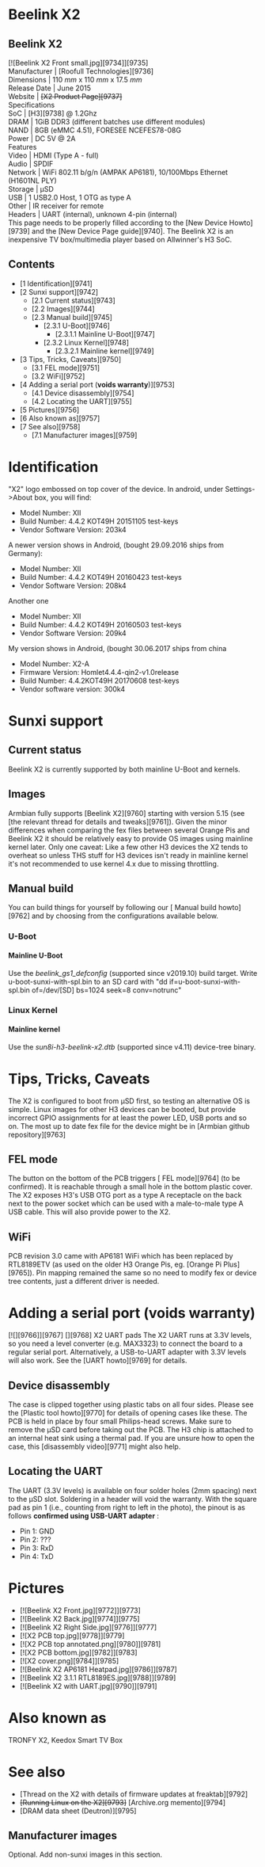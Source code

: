 # Beelink X2
Beelink X2  
---  
[![Beelink X2 Front small.jpg][9734]][9735]  
Manufacturer |  [Roofull Technologies][9736]  
Dimensions |  110 _mm_ x 110 _mm_ x 17.5 _mm_  
Release Date |  June 2015   
Website |  ~~[X2 Product Page][9737]~~  
Specifications   
SoC |  [H3][9738] @ 1.2Ghz   
DRAM |  1GiB DDR3 (different batches use different modules)   
NAND |  8GB (eMMC 4.51), FORESEE NCEFES78-08G   
Power |  DC 5V @ 2A   
Features   
Video |  HDMI (Type A - full)   
Audio |  SPDIF   
Network |  WiFi 802.11 b/g/n (AMPAK AP6181), 10/100Mbps Ethernet (H1601NL PLY)   
Storage |  µSD   
USB |  1 USB2.0 Host, 1 OTG as type A   
Other |  IR receiver for remote   
Headers |  UART (internal), unknown 4-pin (internal)   
This page needs to be properly filled according to the [New Device Howto][9739] and the [New Device Page guide][9740].
The Beelink X2 is an inexpensive TV box/multimedia player based on Allwinner's H3 SoC. 
## Contents
  * [1 Identification][9741]
  * [2 Sunxi support][9742]
    * [2.1 Current status][9743]
    * [2.2 Images][9744]
    * [2.3 Manual build][9745]
      * [2.3.1 U-Boot][9746]
        * [2.3.1.1 Mainline U-Boot][9747]
      * [2.3.2 Linux Kernel][9748]
        * [2.3.2.1 Mainline kernel][9749]
  * [3 Tips, Tricks, Caveats][9750]
    * [3.1 FEL mode][9751]
    * [3.2 WiFi][9752]
  * [4 Adding a serial port (**voids warranty**)][9753]
    * [4.1 Device disassembly][9754]
    * [4.2 Locating the UART][9755]
  * [5 Pictures][9756]
  * [6 Also known as][9757]
  * [7 See also][9758]
    * [7.1 Manufacturer images][9759]

# Identification
"X2" logo embossed on top cover of the device. 
In android, under Settings->About box, you will find: 
  * Model Number: XII
  * Build Number: 4.4.2 KOT49H 20151105 test-keys
  * Vendor Software Version: 203k4

A newer version shows in Android, (bought 29.09.2016 ships from Germany): 
  * Model Number: XII
  * Build Number: 4.4.2 KOT49H 20160423 test-keys
  * Vendor Software Version: 208k4

Another one 
  * Model Number: XII
  * Build Number: 4.4.2 KOT49H 20160503 test-keys
  * Vendor Software Version: 209k4

My version shows in Android, (bought 30.06.2017 ships from china 
  * Model Number: X2-A
  * Firmware Version: Homlet4.4.4-qin2-v1.0release
  * Build Number: 4.4.2KOT49H 20170608 test-keys
  * Vendor software version: 300k4

# Sunxi support
## Current status
Beelink X2 is currently supported by both mainline U-Boot and kernels. 
## Images
Armbian fully supports [Beelink X2][9760] starting with version 5.15 (see [the relevant thread for details and tweaks][9761]). Given the minor differences when comparing the fex files between several Orange Pis and Beelink X2 it should be relatively easy to provide OS images using mainline kernel later. Only one caveat: Like a few other H3 devices the X2 tends to overheat so unless THS stuff for H3 devices isn't ready in mainline kernel it's not recommended to use kernel 4.x due to missing throttling. 
## Manual build
You can build things for yourself by following our [ Manual build howto][9762] and by choosing from the configurations available below. 
### U-Boot
#### Mainline U-Boot
Use the _beelink_gs1_defconfig_ (supported since v2019.10) build target. 
Write u-boot-sunxi-with-spl.bin to an SD card with "dd if=u-boot-sunxi-with-spl.bin of=/dev/[SD] bs=1024 seek=8 conv=notrunc" 
### Linux Kernel
#### Mainline kernel
Use the _sun8i-h3-beelink-x2.dtb_ (supported since v4.11) device-tree binary. 
# Tips, Tricks, Caveats
The X2 is configured to boot from µSD first, so testing an alternative OS is simple. Linux images for other H3 devices can be booted, but provide incorrect GPIO assignments for at least the power LED, USB ports and so on. The most up to date fex file for the device might be in [Armbian github repository][9763]
## FEL mode
The button on the bottom of the PCB triggers [ FEL mode][9764] (to be confirmed). It is reachable through a small hole in the bottom plastic cover. The X2 exposes H3's USB OTG port as a type A receptacle on the back next to the power socket which can be used with a male-to-male type A USB cable. This will also provide power to the X2. 
## WiFi
PCB revision 3.0 came with AP6181 WiFi which has been replaced by RTL8189ETV (as used on the older H3 Orange Pis, eg. [Orange Pi Plus][9765]). Pin mapping remained the same so no need to modify fex or device tree contents, just a different driver is needed. 
# Adding a serial port (**voids warranty**)
[![][9766]][9767]
[][9768]
X2 UART pads
The X2 UART runs at 3.3V levels, so you need a level converter (e.g. MAX3323) to connect the board to a regular serial port. Alternatively, a USB-to-UART adapter with 3.3V levels will also work. See the [UART howto][9769] for details. 
## Device disassembly
The case is clipped together using plastic tabs on all four sides. Please see the [Plastic tool howto][9770] for details of opening cases like these. The PCB is held in place by four small Philips-head screws. Make sure to remove the µSD card before taking out the PCB. The H3 chip is attached to an internal heat sink using a thermal pad. 
If you are unsure how to open the case, this [disassembly video][9771] might also help. 
## Locating the UART
The UART (3.3V levels) is available on four solder holes (2mm spacing) next to the µSD slot. Soldering in a header will void the warranty. 
With the square pad as pin 1 (i.e., counting from right to left in the photo), the pinout is as follows **confirmed using USB-UART adapter** : 
  * Pin 1: GND
  * Pin 2: ???
  * Pin 3: RxD
  * Pin 4: TxD

# Pictures
  * [![Beelink X2 Front.jpg][9772]][9773]
  * [![Beelink X2 Back.jpg][9774]][9775]
  * [![Beelink X2 Right Side.jpg][9776]][9777]
  * [![X2 PCB top.jpg][9778]][9779]
  * [![X2 PCB top annotated.png][9780]][9781]
  * [![X2 PCB bottom.jpg][9782]][9783]
  * [![X2 cover.png][9784]][9785]
  * [![Beelink X2 AP6181 Heatpad.jpg][9786]][9787]
  * [![Beelink X2 3.1.1 RTL8189ES.jpg][9788]][9789]
  * [![Beelink X2 with UART.jpg][9790]][9791]

# Also known as
TRONFY X2, Keedox Smart TV Box 
# See also
  * [Thread on the X2 with details of firmware updates at freaktab][9792]
  * ~~[Running Linux on the X2][9793]~~ [Archive.org memento][9794]
  * [DRAM data sheet (Deutron)][9795]

## Manufacturer images
Optional. Add non-sunxi images in this section.
